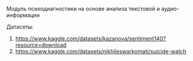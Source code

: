 
Модуль психодиагностики на основе анализа текстовой и аудио-информации

Датасеты:
1. https://www.kaggle.com/datasets/kazanova/sentiment140?resource=download
2. https://www.kaggle.com/datasets/nikhileswarkomati/suicide-watch

